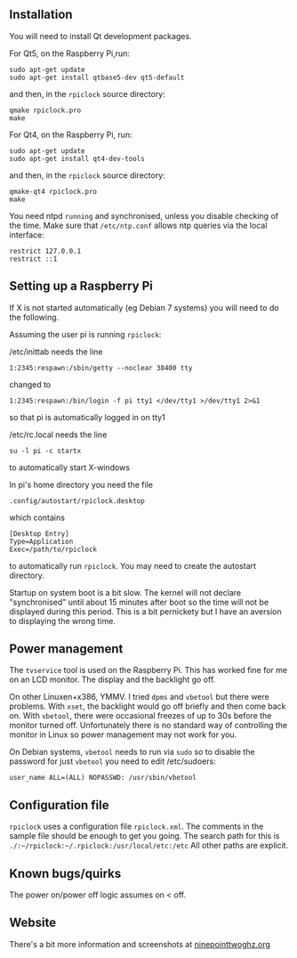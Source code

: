 Installation
------------

You will need to install Qt development packages.

For Qt5, on the Raspberry Pi,run:

    sudo apt-get update
	sudo apt-get install qtbase5-dev qt5-default

and then, in the `rpiclock` source directory:

    qmake rpiclock.pro
	make
	
For Qt4, on the Raspberry Pi, run:

	sudo apt-get update
	sudo apt-get install qt4-dev-tools
	
and then, in the `rpiclock` source directory:

	qmake-qt4 rpiclock.pro
	make


	
You need ntpd `running` and synchronised, unless you disable checking of the time.
Make sure that `/etc/ntp.conf` allows ntp queries via the local interface:

	restrict 127.0.0.1
	restrict ::1
	
Setting up a Raspberry Pi 
-------------------------

If X is not started automatically (eg Debian 7 systems) you will need to do the following.

Assuming the user pi is running `rpiclock`:

/etc/inittab needs the line

	1:2345:respawn:/sbin/getty --noclear 38400 tty
	
changed to

	1:2345:respawn:/bin/login -f pi tty1 </dev/tty1 >/dev/tty1 2>&1

so that pi is automatically logged in on tty1

/etc/rc.local needs the line

	su -l pi -c startx
	
to automatically start X-windows

In pi's home directory you need the file

	.config/autostart/rpiclock.desktop
	
which contains

	[Desktop Entry]
	Type=Application
	Exec=/path/to/rpiclock

to automatically run `rpiclock`.
You may need to create the autostart directory.

Startup on system boot is a bit slow. The kernel will not declare "synchronised" until about 15 minutes after boot
so the time will not be displayed during this period. This is a bit pernickety but I have an aversion to displaying
the wrong time.

Power management
----------------

The `tvservice` tool is used on the Raspberry Pi. This has worked fine for me on an LCD monitor. The display and the backlight go off.

On other Linuxen+x386, YMMV. I tried `dpms` and `vbetool` but there were problems. With `xset`, the backlight would go off briefly and then come back on. With `vbetool`, there were occasional freezes of up to 30s before the monitor turned off. Unfortunately there is no standard way of controlling the monitor in Linux so power management may not work for you.

On Debian systems, `vbetool` needs to run via `sudo` so to disable the password for just `vbetool` you need to edit /etc/sudoers:

	user_name ALL=(ALL) NOPASSWD: /usr/sbin/vbetool
	
Configuration file
------------------

`rpiclock` uses a configuration file `rpiclock.xml`. The comments in the sample file should be enough to get you going.
The search path for this is `./:~/rpiclock:~/.rpiclock:/usr/local/etc:/etc`
All other paths are explicit.

Known bugs/quirks
-----------------

The power on/power off logic assumes on < off.

Website
-------

There's a bit more information and screenshots at [ninepointtwoghz.org](http://ninepointtwoghz.org/scripts/rpiclock.php)
